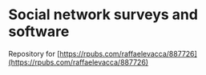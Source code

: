 # Social network surveys and software

Repository for [https://rpubs.com/raffaelevacca/887726](https://rpubs.com/raffaelevacca/887726)
